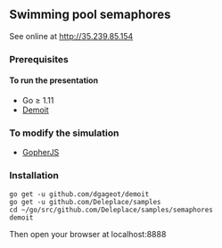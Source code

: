 ## Swimming pool semaphores

See online at http://35.239.85.154

### Prerequisites

#### To run the presentation

- Go ≥ 1.11
- [Demoit](https://github.com/dgageot/demoit)

### To modify the simulation

- [GopherJS](https://github.com/gopherjs/gopherjs)


### Installation

```
go get -u github.com/dgageot/demoit
go get -u github.com/Deleplace/samples
cd ~/go/src/github.com/Deleplace/samples/semaphores
demoit
```

Then open your browser at localhost:8888
